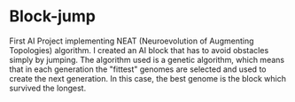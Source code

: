 # Block-jump
First AI Project implementing NEAT (Neuroevolution of Augmenting Topologies) algorithm. I created an AI block that has to avoid obstacles simply by jumping.
The algorithm used is a genetic algorithm, which means that in each generation the "fittest" genomes are selected and used to create the next generation.
In this case, the best genome is the block which survived the longest.

